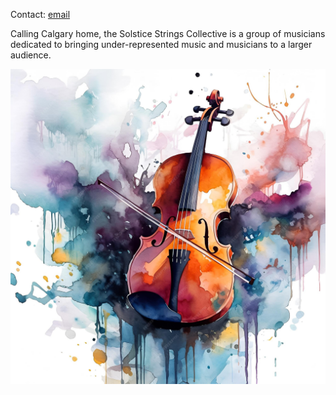 Contact: [email](mailto:info@solsticestrings.com?subject=Website%20Enquiry)

Calling Calgary home, the Solstice Strings Collective is a group of musicians dedicated to bringing under-represented music and musicians to a larger audience.

![It's Margot](https://github.com/scullen/solstice.github.io/blob/main/violin.jpg?raw=true)
